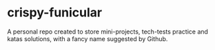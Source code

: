 # crispy-funicular
A personal repo created to store mini-projects, tech-tests practice and katas solutions, with a fancy name suggested by Github.
